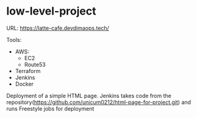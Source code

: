 # low-level-project
URL: https://latte-cafe.devdimaops.tech/

Tools:
  - AWS:
    - EC2
    - Route53
  - Terraform
  - Jenkins
  - Docker

Deployment of a simple HTML page. Jenkins takes code from the repository(https://github.com/unicum0212/html-page-for-project.git) and runs Freestyle jobs for deployment
